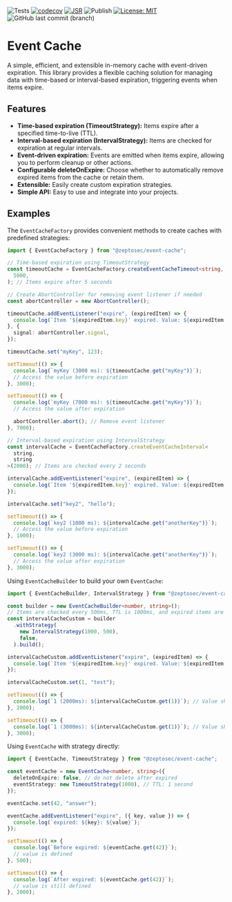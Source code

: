 ![Tests](https://github.com/zeptosec/event-cache/actions/workflows/test.yml/badge.svg)
[![codecov](https://codecov.io/gh/Zeptosec/event-cache/graph/badge.svg?token=QEGCXKRS8P)](https://codecov.io/gh/Zeptosec/event-cache)
[![JSR](https://jsr.io/badges/@zeptosec/event-cache)](https://jsr.io/@zeptosec/event-cache)
![Publish](https://github.com/zeptosec/event-cache/actions/workflows/publish.yml/badge.svg)
[![License: MIT](https://img.shields.io/badge/License-MIT-yellow.svg)](/LICENSE)
![GitHub last commit (branch)](https://img.shields.io/github/last-commit/zeptosec/event-cache/main)


# Event Cache

A simple, efficient, and extensible in-memory cache with event-driven
expiration. This library provides a flexible caching solution for managing data
with time-based or interval-based expiration, triggering events when items
expire.

## Features

- **Time-based expiration (TimeoutStrategy):** Items expire after a specified
  time-to-live (TTL).
- **Interval-based expiration (IntervalStrategy):** Items are checked for
  expiration at regular intervals.
- **Event-driven expiration:** Events are emitted when items expire, allowing
  you to perform cleanup or other actions.
- **Configurable deleteOnExpire:** Choose whether to automatically remove
  expired items from the cache or retain them.
- **Extensible:** Easily create custom expiration strategies.
- **Simple API:** Easy to use and integrate into your projects.

## Examples

The `EventCacheFactory` provides convenient methods to create caches with
predefined strategies:

```ts
import { EventCacheFactory } from "@zeptosec/event-cache";

// Time-based expiration using TimeoutStrategy
const timeoutCache = EventCacheFactory.createEventCacheTimeout<string, number>(
  5000,
); // Items expire after 5 seconds

// Create AbortController for removing event listener if needed
const abortController = new AbortController();

timeoutCache.addEventListener("expire", (expiredItem) => {
  console.log(`Item '${expiredItem.key}' expired. Value: ${expiredItem.value}`);
}, {
  signal: abortController.signal,
});

timeoutCache.set("myKey", 123);

setTimeout(() => {
  console.log(`myKey (3000 ms): ${timeoutCache.get("myKey")}`);
  // Access the value before expiration
}, 3000);

setTimeout(() => {
  console.log(`myKey (7000 ms): ${timeoutCache.get("myKey")}`);
  // Access the value after expiration

  abortController.abort(); // Remove event listener
}, 7000);

// Interval-based expiration using IntervalStrategy
const intervalCache = EventCacheFactory.createEventCacheInterval<
  string,
  string
>(2000); // Items are checked every 2 seconds

intervalCache.addEventListener("expire", (expiredItem) => {
  console.log(`Item '${expiredItem.key}' expired. Value: ${expiredItem.value}`);
});

intervalCache.set("key2", "hello");

setTimeout(() => {
  console.log(`key2 (1000 ms): ${intervalCache.get("anotherKey")}`);
  // Access the value before expiration
}, 1000);

setTimeout(() => {
  console.log(`key2 (3000 ms): ${intervalCache.get("anotherKey")}`);
  // Access the value after expiration
}, 3000);
```

Using `EventCacheBuilder` to build your own `EventCache`:

```ts
import { EventCacheBuilder, IntervalStrategy } from "@zeptosec/event-cache";

const builder = new EventCacheBuilder<number, string>();
// Items are checked every 500ms, TTL is 1000ms, and expired items are NOT deleted.
const intervalCacheCustom = builder
  .withStrategy(
    new IntervalStrategy(1000, 500),
    false,
  ).build();

intervalCacheCustom.addEventListener("expire", (expiredItem) => {
  console.log(`Item '${expiredItem.key}' expired. Value: ${expiredItem.value}`);
});

intervalCacheCustom.set(1, "test");

setTimeout(() => {
  console.log(`1 (2000ms): ${intervalCacheCustom.get(1)}`); // Value should still be present even after expiration.
}, 2000);

setTimeout(() => {
  console.log(`1 (3000ms): ${intervalCacheCustom.get(1)}`); // Value should still be present even after expiration.
}, 3000);
```

Using `EventCache` with strategy directly:

```ts
import { EventCache, TimeoutStrategy } from "@zeptosec/event-cache";

const eventCache = new EventCache<number, string>({
  deleteOnExpire: false, // do not delete after expired
  eventStrategy: new TimeoutStrategy(1000), // TTL: 1 second
});

eventCache.set(42, "answer");

eventCache.addEventListener("expire", ({ key, value }) => {
  console.log(`expired: ${key}: ${value}`);
});

setTimeout(() => {
  console.log(`Before expired: ${eventCache.get(42)}`);
  // value is defined
}, 500);

setTimeout(() => {
  console.log(`After expired: ${eventCache.get(42)}`);
  // value is still defined
}, 2000);
```
